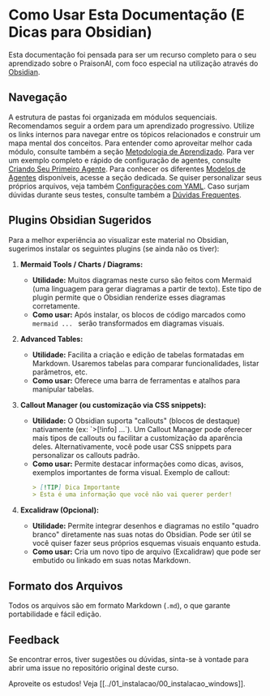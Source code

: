 # Como Usar Esta Documentação (E Dicas para Obsidian)

Esta documentação foi pensada para ser um recurso completo para o seu aprendizado sobre o PraisonAI, com foco especial na utilização através do [Obsidian](https://obsidian.md/).

## Navegação

A estrutura de pastas foi organizada em módulos sequenciais. Recomendamos seguir a ordem para um aprendizado progressivo. Utilize os links internos para navegar entre os tópicos relacionados e construir um mapa mental dos conceitos. Para entender como aproveitar melhor cada módulo, consulte também a seção [Metodologia de Aprendizado](03_metodologia_de_aprendizado.md).
Para ver um exemplo completo e rápido de configuração de agentes, consulte [Criando Seu Primeiro Agente](../03_usando_praisonai/04_criando_seu_primeiro_agente.md). Para conhecer os diferentes [Modelos de Agentes](../03_usando_praisonai/05_modelos_de_agentes.md) disponíveis, acesse a seção dedicada. Se quiser personalizar seus próprios arquivos, veja também [Configurações com YAML](../03_usando_praisonai/06_configuracoes_yaml.md).
Caso surjam dúvidas durante seus testes, consulte também a [Dúvidas Frequentes](../09_duvidas_frequentes.md).

## Plugins Obsidian Sugeridos

Para a melhor experiência ao visualizar este material no Obsidian, sugerimos instalar os seguintes plugins (se ainda não os tiver):

1.  **Mermaid Tools / Charts / Diagrams:**
    *   **Utilidade:** Muitos diagramas neste curso são feitos com Mermaid (uma linguagem para gerar diagramas a partir de texto). Este tipo de plugin permite que o Obsidian renderize esses diagramas corretamente.
    *   **Como usar:** Após instalar, os blocos de código marcados como ```mermaid ... ``` serão transformados em diagramas visuais.

2.  **Advanced Tables:**
    *   **Utilidade:** Facilita a criação e edição de tabelas formatadas em Markdown. Usaremos tabelas para comparar funcionalidades, listar parâmetros, etc.
    *   **Como usar:** Oferece uma barra de ferramentas e atalhos para manipular tabelas.

3.  **Callout Manager (ou customização via CSS snippets):**
    *   **Utilidade:** O Obsidian suporta "callouts" (blocos de destaque) nativamente (ex: \`>[!info] ...\`). Um Callout Manager pode oferecer mais tipos de callouts ou facilitar a customização da aparência deles. Alternativamente, você pode usar CSS snippets para personalizar os callouts padrão.
    *   **Como usar:** Permite destacar informações como dicas, avisos, exemplos importantes de forma visual. Exemplo de callout:
        ```markdown
        > [!TIP] Dica Importante
        > Esta é uma informação que você não vai querer perder!
        ```

4.  **Excalidraw (Opcional):**
    *   **Utilidade:** Permite integrar desenhos e diagramas no estilo "quadro branco" diretamente nas suas notas do Obsidian. Pode ser útil se você quiser fazer seus próprios esquemas visuais enquanto estuda.
    *   **Como usar:** Cria um novo tipo de arquivo (Excalidraw) que pode ser embutido ou linkado em suas notas Markdown.

## Formato dos Arquivos

Todos os arquivos são em formato Markdown (`.md`), o que garante portabilidade e fácil edição.

## Feedback

Se encontrar erros, tiver sugestões ou dúvidas, sinta-se à vontade para abrir uma issue no repositório original deste curso.

Aproveite os estudos!
Veja [[../01_instalacao/00_instalacao_windows]].
